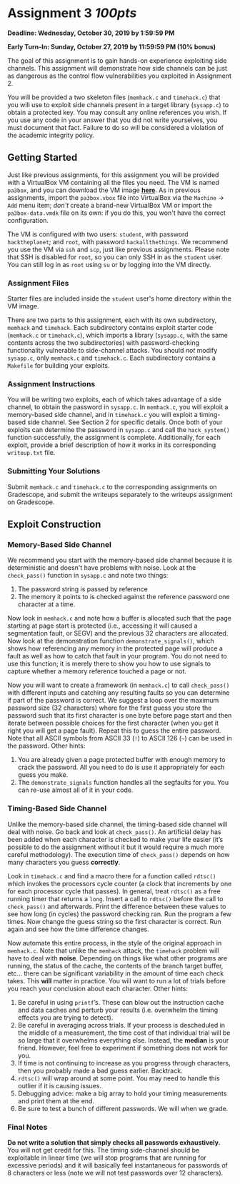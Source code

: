 # Assignment 3 *100pts*

**Deadline: Wednesday, October 30, 2019 by 1:59:59 PM**

**Early Turn-In: Sunday, October 27, 2019 by 11:59:59 PM (10% bonus)**

The goal of this assignment is to gain hands-on experience exploiting side channels. This assignment will demonstrate how side channels can be just as dangerous as the control flow vulnerabilities you exploited in Assignment 2.

You will be provided a two skeleton files (`memhack.c` and `timehack.c`) that you will use to exploit side channels present in a target library (`sysapp.c`) to obtain a protected key. You may consult any online references you wish. If you use any code in your answer that you did not write yourselves, you must document that fact. Failure to do so will be considered a violation of the academic integrity policy.

## Getting Started

Just like previous assignments, for this assignment you will be provided with a VirtualBox VM containing all the files you need.  The VM is named `pa3box`, and you can download the VM image [**here**](https://drive.google.com/a/eng.ucsd.edu/uc?id=1q6foEy60Iex07_qyCJtQHDHwQ7VQXQWC&export=download).  As in previous assignments, import the `pa3box.vbox` file into VirtualBox via the `Machine` &rarr; `Add` menu item; *don't* create a brand-new VirtualBox VM or import the `pa3box-data.vmdk` file on its own: if you do this, you won't have the correct configuration.

The VM is configured with two users: `student`, with password `hacktheplanet`; and `root`, with password `hackallthethings`. We recommend you use the VM via `ssh` and `scp`, just like previous assignments.  Please note that SSH is disabled for `root`, so you can only SSH in as the `student` user. You can still log in as `root` using `su` or by logging into the VM directly.

### Assignment Files

Starter files are included inside the `student` user's home directory within the VM image.

There are two parts to this assignment, each with its own subdirectory, `memhack` and `timehack`. Each subdirectory contains exploit starter code (`memhack.c` or `timehack.c`), which imports a library (`sysapp.c`, with the same contents across the two subdirectories) with password-checking functionality vulnerable to side-channel attacks. You should *not* modify `sysapp.c`, only `memhack.c` and `timehack.c`. Each subdirectory contains a `Makefile` for building your exploits.

### Assignment Instructions

You will be writing two exploits, each of which takes advantage of a side channel, to obtain the password in `sysapp.c`. In `memhack.c`, you will exploit a memory-based side channel, and in `timehack.c` you will exploit a timing-based side channel. See Section 2 for specific details. Once both of your exploits can determine the password in `sysapp.c` and call the `hack_system()` function successfully, the assignment is complete. Additionally, for each exploit, provide a brief description of how it works in its corresponding `writeup.txt` file.

### Submitting Your Solutions

Submit `memhack.c` and `timehack.c` to the corresponding assignments on Gradescope, and submit the writeups separately to the writeups assignment on Gradescope.

## Exploit Construction

### Memory-Based Side Channel

We recommend you start with the memory-based side channel because it is deterministic and doesn't have problems with noise. Look at the `check_pass()` function in `sysapp.c` and note two things:

1. The password string is passed by reference
2. The memory it points to is checked against the reference password one character at a time.

Now look in `memhack.c` and note how a buffer is allocated such that the page starting at page start is protected (i.e., accessing it will caused a segmentation fault, or SEGV) and the previous 32 characters are allocated. Now look at the demonstration function `demonstrate_signals()`, which shows how referencing any memory in the protected page will produce a fault as well as how to catch that fault in your program. You do not need to use this function; it is merely there to show you how to use signals to capture whether a memory reference touched a page or not.

Now you will want to create a framework (in `memhack.c`) to call `check_pass()` with different inputs and catching any resulting faults so you can determine if part of the password is correct. We suggest a loop over the maximum password size (32 characters) where for the first guess you store the password such that its first character is one byte before page start and then iterate between possible choices for the first character (when you get it right you will get a page fault). Repeat this to guess the entire password. Note that all ASCII symbols from ASCII 33 (`!`) to ASCII 126 (`∼`) can be used in the password. Other hints:

1. You are already given a page protected buffer with enough memory to crack the password. All you
   need to do is use it appropriately for each guess you make. 
2. The `demonstrate_signals` function handles all the segfaults for you. You can re-use almost all of it
   in your code.

### Timing-Based Side Channel

Unlike the memory-based side channel, the timing-based side channel will deal with noise. Go back and look at `check_pass()`. An artificial delay has been added when each character is checked to make your life easier (it’s possible to do the assignment without it but it would require a much more careful methodology). The execution time of `check_pass()` depends on how many characters you guess **correctly**.

Look in `timehack.c` and find a macro there for a function called `rdtsc()` which invokes the processors cycle counter (a clock that increments by one for each processor cycle that passes). In general, treat `rdtsc()` as a free running timer that returns a `long`. Insert a call to `rdtsc()` before the call to `check_pass()` and afterwards. Print the difference between these values to see how long (in cycles) the password checking ran. Run the program a few times. Now change the guess string so the first character is correct. Run again and see how the time difference changes. 

Now automate this entire process, in the style of the original approach in `memhack.c`. Note that unlike the `memhack` attack, the `timehack` problem will have to deal with **noise**. Depending on things like what other programs are running, the status of the cache, the contents of the branch target buffer, etc... there can be significant variability in the amount of time each check takes. This **will** matter in practice. You will want to run a lot of trials before you reach your conclusion about each character. Other hints:

1. Be careful in using `printf`’s.  These can blow out the instruction cache and data caches and perturb your results (i.e. overwhelm the timing effects you are trying to detect).
2. Be careful in averaging across trials. If your process is descheduled in the middle of a measurement, the time cost of that individual trial will be so large that it overwhelms everything else. Instead, the **median** is your friend. However, feel free to experiment if something does not work for you.
3. If time is not continuing to increase as you progress through characters, then you probably made a bad guess earlier. Backtrack.
4. `rdtsc()` will wrap around at some point. You may need to handle this outlier if it is causing issues.
5. Debugging advice: make a big array to hold your timing measurements and print them at the end.
6. Be sure to test a bunch of different passwords. We will when we grade.

### Final Notes

**Do not write a solution that simply checks all passwords exhaustively.** You will not get credit for this. The timing side-channel should be exploitable in linear time (we will stop programs that are running for excessive periods) and it will basically feel instantaneous for passwords of 8 characters or less (note we will not test passwords over 12 characters).
